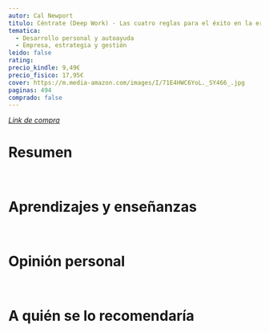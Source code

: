 ```yaml
---
autor: Cal Newport
titulo: Céntrate (Deep Work) - Las cuatro reglas para el éxito en la era de la distracción
tematica:
  - Desarrollo personal y autoayuda
  - Empresa, estrategia y gestión
leido: false
rating: 
precio_kindle: 9,49€
precio_fisico: 17,95€
cover: https://m.media-amazon.com/images/I/71E4HWC6YoL._SY466_.jpg
paginas: 494
comprado: false
---
```


*[Link de compra](https://www.amazon.es/Céntrate-Deep-Work-distracción-PENINSULA-ebook/dp/B09QBV29JR/ref=tmm_kin_swatch_0?_encoding=UTF8&qid=1696330845&sr=8-1)*

# Resumen


<br>

# Aprendizajes y enseñanzas


<br>


# Opinión personal


<br>

# A quién se lo recomendaría

